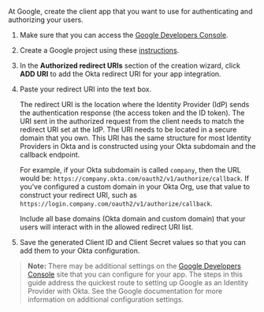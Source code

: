 At Google, create the client app that you want to use for authenticating and authorizing your users.

1. Make sure that you can access the [Google Developers Console](https://console.developers.google.com/).

1. Create a Google project using these [instructions](https://developers.google.com/identity/gsi/web/guides/get-google-api-clientid).

1. In the **Authorized redirect URIs** section of the creation wizard, click **ADD URI** to add the Okta redirect URI for your app integration.

1. Paste your redirect URI into the text box.

    The redirect URI is the location where the Identity Provider (IdP) sends the authentication response (the access token and the ID token). The URI sent in the authorized request from the client needs to match the redirect URI set at the IdP. The URI needs to be located in a secure domain that you own. This URI has the same structure for most Identity Providers in Okta and is constructed using your Okta subdomain and the callback endpoint.

    For example, if your Okta subdomain is called `company`, then the URL would be: `https://company.okta.com/oauth2/v1/authorize/callback`. If you’ve configured a custom domain in your Okta Org, use that value to construct your redirect URI, such as `https://login.company.com/oauth2/v1/authorize/callback`.

    Include all base domains (Okta domain and custom domain) that your users will interact with in the allowed redirect URI list.

1. Save the generated Client ID and Client Secret values so that you can add them to your Okta configuration.

> **Note:** There may be additional settings on the [Google Developers Console](https://console.developers.google.com) site that you can configure for your app. The steps in this guide address the quickest route to setting up Google as an Identity Provider with Okta. See the Google documentation for more information on additional configuration settings.
